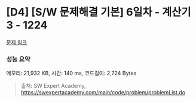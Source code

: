 # [D4] [S/W 문제해결 기본] 6일차 - 계산기3 - 1224 

[문제 링크](https://swexpertacademy.com/main/code/problem/problemDetail.do?contestProbId=AV14tDX6AFgCFAYD) 

### 성능 요약

메모리: 21,932 KB, 시간: 140 ms, 코드길이: 2,724 Bytes



> 출처: SW Expert Academy, https://swexpertacademy.com/main/code/problem/problemList.do